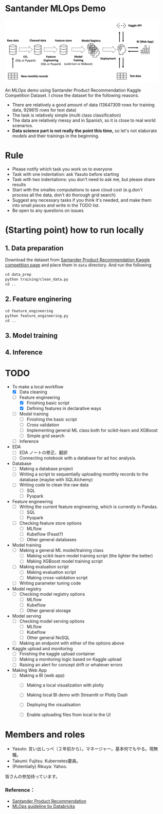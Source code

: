 # Santander MLOps Demo 

![Alt text](images/santander_mlops_design.png?raw=true "Course schedule")


An MLOps demo using Santander Product Recommendation Kaggle Competition Dataset. I chose the dataset for the following reasons. 
- There are relatively a good amount of data (13647309 rows for training data, 929615 rows for test data)
- The task is relatively simple (multi class classification)
- The data are relatively messy and in Spanish, so it is close to real world scenarios.
- **Data science part is not really the point this time,** so let's not elaborate models and their trainings in the beginning. 

# Rule
- Please notify which task you work on to everyone
- Task with one indentation: ask Yasuto before starting 
- Task with two indentations: you don't need to ask me, but please share results
- Start with the smalles computations to save cloud cost (e.g.don't process all the data, don't do thorough grid search)
- Suggest any necessary tasks if you think it's needed, and make them into small pieces and write in the TODO list. 
- Be open to any questions on issues

# (Starting point) how to run locally 
## 1. Data preparation
Download the dataset from [Santander Product Recommendation Kaggle competition page](https://www.kaggle.com/c/santander-product-recommendation) and place them in `data` directory. And run the following
```
cd data_prep
python training/clean_data.py 
cd ..
```
## 2. Feature enginering
```
cd feature_engineering
python feature_engineering.py 
cd ..
```
## 3. Model training 
## 4. Inference


# TODO
- To make a local workflow
  - [x] Data cleaning 
  - [ ] Feature engineering
    - [x] Finishing basic script
    - [x] Defining features in declarative ways
  - [ ] Model training
      - [ ] Finishing the basic script
      - [ ] Cross validation
      - [ ] Implementing general ML class both for scikit-learn and XGBoost
      - [ ] Simple grid search
  - [ ] Inference
- EDA
  - [ ] EDA ノートの修正、翻訳
  - [ ] Connecting notebook with a database for ad hoc analysis. 
- Database
  - [ ] Making a database project
  - [ ] Writing a script to sequentially uploading monthly records to the database (maybe with SQLAlchemy)
  - [ ] Writing code to clean the raw data
    - [ ] SQL 
    - [ ] Pyspark
- Feature engineering
  - [ ] Writing the current feature engineering, which is currently in Pandas.
    - [ ] SQL 
    - [ ] Pyspark
  - [ ] Checking feature store options
    - [ ] MLflow
    - [ ] Kubeflow (Feast?)
    - [ ] Other general databases
- Model training
  - [ ] Making a general ML model/training class 
    - [ ] Making scikit-learn model training script (the lighter the better)
    - [ ] Making XGBoost model training script
  - [ ] Making evaluation script
    - [ ] Making evaluation script
    - [ ] Making cross-validation script
  - [ ] Writing parameter tuning code
- Model registry
  - [ ] Checking model registry options
    - [ ] MLflow 
    - [ ] Kubeflow
    - [ ] Other general storage
- Model serving
  - [ ] Checking model serving options
    - [ ] MLflow 
    - [ ] Kubeflow
    - [ ] Other general NoSQL
  - [ ] Making an endpoint with either of the options above
- Kaggle upload and monitoring
  - [ ] Finishing the kaggle upload container
  - [ ] Making a monitoring logic based on Kaggle upload
  - [ ] Raising an alert for concept drift or whatever errors
- Making Web App
  - [ ] Making a BI (web app) 
    - [ ] Making a local visualization with plotly 
    - [ ] Making local BI demo with Streamlit or Plotly Dash
    - [ ] Deploying the visualisation
    - [ ] Enable uploading files from local to the UI


# Members and roles
- Yasuto: 言い出しっぺ（２年前から）。マネージャー。基本何でもやる。現無職。
- Takumi: Fujitsu. Kubernetes要員。
- (Potentially) Rikuya: Yahoo.

皆さんの参加待っています。

### Reference：
* [Santander Product Recommendation](https://www.kaggle.com/c/santander-product-recommendation)
* [MLOps guideline by Databricks](https://www.databricks.com/resources/ebook/the-big-book-of-mlops)